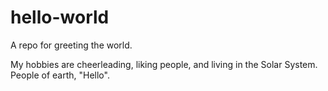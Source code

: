 # hello-world
A repo for greeting the world.

My hobbies are cheerleading, liking people, and living in the Solar System. People of earth, "Hello".
